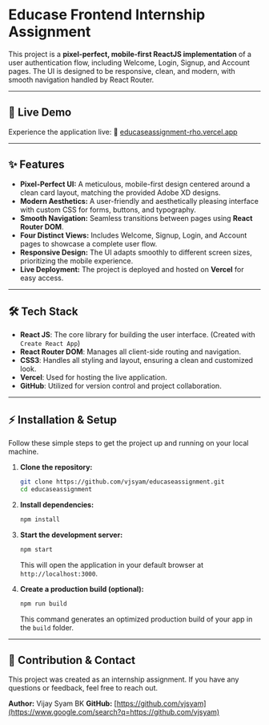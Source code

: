# Educase Frontend Internship Assignment

This project is a **pixel-perfect, mobile-first ReactJS implementation** of a user authentication flow, including Welcome, Login, Signup, and Account pages. The UI is designed to be responsive, clean, and modern, with smooth navigation handled by React Router.

-----

## 🚀 Live Demo

Experience the application live:
🔗 [educaseassignment-rho.vercel.app](https://educaseassignment-rho.vercel.app/)

-----

## ✨ Features

  - **Pixel-Perfect UI:** A meticulous, mobile-first design centered around a clean card layout, matching the provided Adobe XD designs.
  - **Modern Aesthetics:** A user-friendly and aesthetically pleasing interface with custom CSS for forms, buttons, and typography.
  - **Smooth Navigation:** Seamless transitions between pages using **React Router DOM**.
  - **Four Distinct Views:** Includes Welcome, Signup, Login, and Account pages to showcase a complete user flow.
  - **Responsive Design:** The UI adapts smoothly to different screen sizes, prioritizing the mobile experience.
  - **Live Deployment:** The project is deployed and hosted on **Vercel** for easy access.

-----

## 🛠️ Tech Stack

  - **React JS**: The core library for building the user interface. (Created with `Create React App`)
  - **React Router DOM**: Manages all client-side routing and navigation.
  - **CSS3**: Handles all styling and layout, ensuring a clean and customized look.
  - **Vercel**: Used for hosting the live application.
  - **GitHub**: Utilized for version control and project collaboration.

-----

## ⚡ Installation & Setup

Follow these simple steps to get the project up and running on your local machine.

1.  **Clone the repository:**

    ```bash
    git clone https://github.com/vjsyam/educaseassignment.git
    cd educaseassignment
    ```

2.  **Install dependencies:**

    ```bash
    npm install
    ```

3.  **Start the development server:**

    ```bash
    npm start
    ```

    This will open the application in your default browser at `http://localhost:3000`.

4.  **Create a production build (optional):**

    ```bash
    npm run build
    ```

    This command generates an optimized production build of your app in the `build` folder.

-----

## 🤝 Contribution & Contact

This project was created as an internship assignment. If you have any questions or feedback, feel free to reach out.

**Author:** Vijay Syam BK
**GitHub:** [https://github.com/vjsyam](https://www.google.com/search?q=https://github.com/vjsyam)
